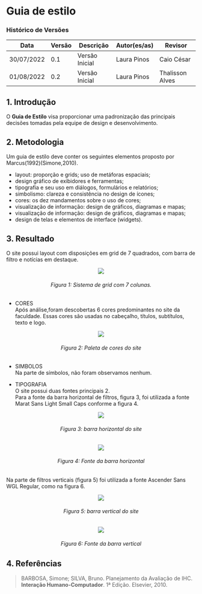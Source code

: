 # Guia de estilo

### Histórico de Versões

**Data** | **Versão** | **Descrição** | **Autor(es/as)** | **Revisor**
--- | --- | --- | --- | ---
30/07/2022 | 0.1 | Versão Inicial | Laura Pinos | Caio César
01/08/2022 | 0.2 | Versão Inicial | Laura Pinos | Thalisson Alves

## 1. Introdução

O **Guia de Estilo** visa proporcionar uma padronização das principais decisões tomadas pela equipe de design e desenvolvimento.
  
## 2. Metodologia

Um guia de estilo deve conter os seguintes elementos proposto por Marcus(1992)(Simone,2010).

* layout: proporção e grids; uso de metáforas espaciais; 
* design gráfico de exibidores e ferramentas;
* tipografia e seu uso em diálogos, formulários e relatórios;
* simbolismo: clareza e consistência no design de ícones;
* cores: os dez mandamentos sobre o uso de cores;
* visualização de informação: design de gráficos, diagramas e mapas;
* visualização de informação: design de gráficos, diagramas e mapas;
* design de telas e elementos de interface (widgets).

## 3. Resultado
O site possui layout com disposições em grid de 7 quadrados, com barra de filtro e notícias em destaque.
<p align="center"> <img src= "https://user-images.githubusercontent.com/62102447/182273989-844a7edc-e980-4eb2-8aff-a4c3fe96f1f9.png"/> </p>
<h6 align = "center">Figura 1: Sistema de grid com 7 colunas.</h6>

- CORES
 <br> Após análise,foram descobertas 6 cores predominantes no site da faculdade. Essas cores são usadas no cabeçalho, títulos, subtítulos, texto e logo.</br>
  
 <p align="center"> <img src= https://user-images.githubusercontent.com/62102447/182271895-9b6514ce-e6cc-42ac-a0e8-d4416a3a925e.png /> </p>
<h6 align = "center">Figura 2: Paleta de cores do site</h6>
  
- SIMBOLOS
 <br> Na parte de símbolos, não foram observamos nenhum.</br>
  
- TIPOGRAFIA
 <br> O site possui duas fontes principais 2. </br>
Para a fonte da barra horizontal de filtros, figura 3, foi utilizada a fonte Marat Sans Light Small Caps conforme a figura 4.
<p align="center"> <img src=https://user-images.githubusercontent.com/62102447/182276161-18ed42ca-46d0-4b98-a571-f7758bed1ebb.png /> </p>
<h6 align = "center">Figura 3: barra horizontal do site</h6>

<p align="center"> <img src=https://user-images.githubusercontent.com/62102447/182275720-69e20d17-3ee2-4102-8656-8782344660b2.png /> </p>
<h6 align = "center">Figura 4: Fonte da barra horizontal</h6>

Na parte de filtros verticais (figura 5) foi utilizada a fonte Ascender Sans WGL Regular, como na figura 6.
<p align="center"> <img src=https://user-images.githubusercontent.com/62102447/182276567-3417a4d4-4d21-4cad-8d01-365e34202a92.png /> </p>
<h6 align = "center">Figura 5: barra vertical do site</h6>

<p align="center"> <img src=https://user-images.githubusercontent.com/62102447/182276864-00e26461-64de-41d8-8d35-a186fcae8bdd.png /> </p>
<h6 align = "center">Figura 6: Fonte da barra vertical</h6>
 

## 4. Referências

> BARBOSA, Simone; SILVA, Bruno. Planejamento da Avaliação de IHC. **Interação Humano-Computador**. 1ª Edição. Elsevier, 2010.

